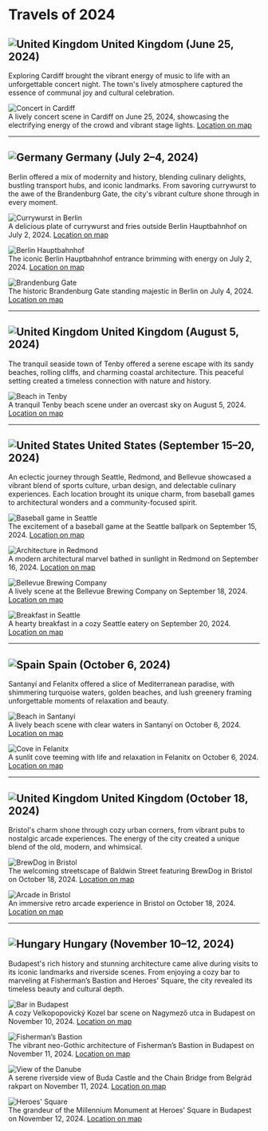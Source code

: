 # Travels of 2024

## ![United Kingdom](../resources/flags/gb.png) United Kingdom (June 25, 2024)
Exploring Cardiff brought the vibrant energy of music to life with an unforgettable concert night. The town's lively atmosphere captured the essence of communal joy and cultural celebration.

![Concert in Cardiff](015.jpg)  
A lively concert scene in Cardiff on June 25, 2024, showcasing the electrifying energy of the crowd and vibrant stage lights. [Location on map](https://www.bing.com/maps?cp=51.47833333333333~-3.1824749999999997&lvl=16)

---

## ![Germany](../resources/flags/de.png) Germany (July 2–4, 2024)
Berlin offered a mix of modernity and history, blending culinary delights, bustling transport hubs, and iconic landmarks. From savoring currywurst to the awe of the Brandenburg Gate, the city's vibrant culture shone through in every moment.

![Currywurst in Berlin](014.jpg)  
A delicious plate of currywurst and fries outside Berlin Hauptbahnhof on July 2, 2024. [Location on map](https://www.bing.com/maps?cp=52.52441666666667~13.369544444444445&lvl=16)

![Berlin Hauptbahnhof](013.jpg)  
The iconic Berlin Hauptbahnhof entrance brimming with energy on July 2, 2024. [Location on map](https://www.bing.com/maps?cp=52.52382222222222~13.369119444444445&lvl=16)

![Brandenburg Gate](005.jpg)  
The historic Brandenburg Gate standing majestic in Berlin on July 4, 2024. [Location on map](https://www.bing.com/maps?cp=52.516416666666665~13.378411111111111&lvl=16)

---

## ![United Kingdom](../resources/flags/gb.png) United Kingdom (August 5, 2024)
The tranquil seaside town of Tenby offered a serene escape with its sandy beaches, rolling cliffs, and charming coastal architecture. This peaceful setting created a timeless connection with nature and history.

![Beach in Tenby](004.jpg)  
A tranquil Tenby beach scene under an overcast sky on August 5, 2024. [Location on map](https://www.bing.com/maps?cp=51.67585833333333~-4.701925&lvl=16)

---

## ![United States](../resources/flags/us.png) United States (September 15–20, 2024)
An eclectic journey through Seattle, Redmond, and Bellevue showcased a vibrant blend of sports culture, urban design, and delectable culinary experiences. Each location brought its unique charm, from baseball games to architectural wonders and a community-focused spirit.

![Baseball game in Seattle](003.jpg)  
The excitement of a baseball game at the Seattle ballpark on September 15, 2024. [Location on map](https://www.bing.com/maps?cp=47.59085~-122.33256944444445&lvl=16)

![Architecture in Redmond](012.jpg)  
A modern architectural marvel bathed in sunlight in Redmond on September 16, 2024. [Location on map](https://www.bing.com/maps?cp=47.643211111111114~-122.1336888888889&lvl=16)

![Bellevue Brewing Company](011.jpg)  
A lively scene at the Bellevue Brewing Company on September 18, 2024. [Location on map](https://www.bing.com/maps?cp=47.621375~-122.17839166666667&lvl=16)

![Breakfast in Seattle](010.jpg)  
A hearty breakfast in a cozy Seattle eatery on September 20, 2024. [Location on map](https://www.bing.com/maps?cp=47.61092777777778~-122.34072222222221&lvl=16)

---

## ![Spain](../resources/flags/es.png) Spain (October 6, 2024)
Santanyí and Felanitx offered a slice of Mediterranean paradise, with shimmering turquoise waters, golden beaches, and lush greenery framing unforgettable moments of relaxation and beauty.

![Beach in Santanyí](009.jpg)  
A lively beach scene with clear waters in Santanyí on October 6, 2024. [Location on map](https://www.bing.com/maps?cp=39.376108333333335~3.2370583333333336&lvl=16)

![Cove in Felanitx](008.jpg)  
A sunlit cove teeming with life and relaxation in Felanitx on October 6, 2024. [Location on map](https://www.bing.com/maps?cp=39.379219444444445~3.2387333333333332&lvl=16)

---

## ![United Kingdom](../resources/flags/gb.png) United Kingdom (October 18, 2024)
Bristol's charm shone through cozy urban corners, from vibrant pubs to nostalgic arcade experiences. The energy of the city created a unique blend of the old, modern, and whimsical.

![BrewDog in Bristol](007.jpg)  
The welcoming streetscape of Baldwin Street featuring BrewDog in Bristol on October 18, 2024. [Location on map](https://www.bing.com/maps?cp=51.45366111111112~-2.592530555555556&lvl=16)

![Arcade in Bristol](006.jpg)  
An immersive retro arcade experience in Bristol on October 18, 2024. [Location on map](https://www.bing.com/maps?cp=51.45308888888889~-2.5959694444444446&lvl=16)

---

## ![Hungary](../resources/flags/hu.png) Hungary (November 10–12, 2024)
Budapest's rich history and stunning architecture came alive during visits to its iconic landmarks and riverside scenes. From enjoying a cozy bar to marveling at Fisherman’s Bastion and Heroes' Square, the city revealed its timeless beauty and cultural depth.

![Bar in Budapest](022.jpg)  
A cozy Velkopopovický Kozel bar scene on Nagymező utca in Budapest on November 10, 2024. [Location on map](https://www.bing.com/maps?cp=47.50545~19.05752777777778&lvl=16)

![Fisherman’s Bastion](021.jpg)  
The vibrant neo-Gothic architecture of Fisherman’s Bastion in Budapest on November 11, 2024. [Location on map](https://www.bing.com/maps?cp=47.50167777777778~19.034522222222225&lvl=16)

![View of the Danube](023.jpg)  
A serene riverside view of Buda Castle and the Chain Bridge from Belgrád rakpart on November 11, 2024. [Location on map](https://www.bing.com/maps?cp=47.49808055555555~19.047069444444446&lvl=16)

![Heroes' Square](001.jpg)  
The grandeur of the Millennium Monument at Heroes' Square in Budapest on November 12, 2024. [Location on map](https://www.bing.com/maps?cp=47.51457777777778~19.076988888888888&lvl=16)